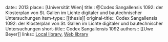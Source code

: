 date:: 2013
place:: [Universität Wien]
title:: @Codex Sangallensis 1092: der Klosterplan von St. Gallen im Lichte digitaler und bautechnischer Untersuchungen
item-type:: [[thesis]]
original-title:: Codex Sangallensis 1092: der Klosterplan von St. Gallen im Lichte digitaler und bautechnischer Untersuchungen
short-title:: Codex Sangallensis 1092
authors:: [[Uwe Beyer]]
links:: [Local library](zotero://select/groups/2386895/items/CBWJ8FF8), [Web library](https://www.zotero.org/groups/2386895/items/CBWJ8FF8)
